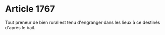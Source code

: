 # Article 1767

Tout preneur de bien rural est tenu d'engranger dans les lieux à ce destinés d'après le bail.
